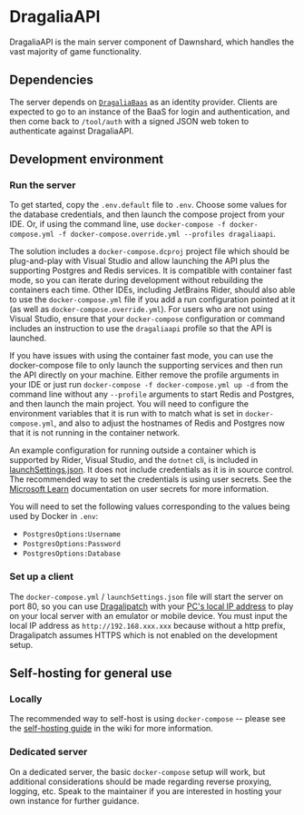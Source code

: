 # DragaliaAPI

DragaliaAPI is the main server component of Dawnshard, which handles the vast majority of game functionality.

## Dependencies

The server depends on [`DragaliaBaas`](https://github.com/DragaliaLostRevival/DragaliaBaasServer) as an identity
provider. Clients are expected to go to an instance of the BaaS for login and authentication, and then come back
to `/tool/auth` with a signed JSON web token to authenticate against DragaliaAPI.

## Development environment

### Run the server

To get started, copy the `.env.default` file to `.env`. Choose some values for the database credentials, and then launch
the compose project from your IDE. Or, if using the command line,
use `docker-compose -f docker-compose.yml -f docker-compose.override.yml --profiles dragaliaapi`.

The solution includes a `docker-compose.dcproj` project file which should be plug-and-play with Visual Studio and allow
launching the API plus the supporting Postgres and Redis services. It is compatible with container fast mode, so you can
iterate during development without rebuilding the containers each time. Other IDEs, including JetBrains Rider, should
also able to use the `docker-compose.yml` file if you add a run configuration pointed at it (as well
as `docker-compose.override.yml`). For users who are not using Visual Studio, ensure that your `docker-compose`
configuration or command includes an instruction to use the `dragaliaapi` profile so that the API is launched.

If you have issues with using the container fast mode, you can use the docker-compose file to only launch the supporting
services and then run the API directly on your machine. Either remove the profile arguments in your IDE or just
run `docker-compose -f docker-compose.yml up -d` from the command line without any `--profile` arguments to start Redis
and Postgres, and then launch the main project. You will need to configure the environment variables that it is run with
to match what is set in `docker-compose.yml`, and also to adjust the hostnames of Redis and Postgres now that it is not
running in the container network. 

An example configuration for running outside a container which is supported by Rider, Visual Studio, and the `dotnet` 
cli, is included in [launchSettings.json](./DragaliaAPI/Properties/launchSettings.json). It does not include credentials
as it is in source control. The recommended way to set the credentials is using user secrets. See the [Microsoft Learn](https://learn.microsoft.com/en-us/aspnet/core/security/app-secrets#secret-manager) documentation on user secrets for 
more information. 

You will need to set the following values corresponding to the values being used by Docker in `.env`:

- `PostgresOptions:Username`
- `PostgresOptions:Password` 
- `PostgresOptions:Database` 


### Set up a client

The `docker-compose.yml` / `launchSettings.json` file will start the server on port 80, so you can
use [Dragalipatch](https://github.com/LukeFZ/DragaliPatch/releases/latest) with
your [PC's local IP address](https://support.microsoft.com/en-us/windows/find-your-ip-address-in-windows-f21a9bbc-c582-55cd-35e0-73431160a1b9)
to play on your local server with an emulator or mobile device. You must input the local IP address
as `http://192.168.xxx.xxx` because without a http prefix, Dragalipatch assumes HTTPS which is not enabled on the
development setup.

## Self-hosting for general use

### Locally

The recommended way to self-host is using `docker-compose` -- please see
the [self-hosting guide](https://github.com/SapiensAnatis/Dawnshard/wiki/Self-hosting-guide) in the wiki for more
information.

### Dedicated server

On a dedicated server, the basic `docker-compose` setup will work, but additional considerations should be made
regarding reverse proxying, logging, etc. Speak to the maintainer if you are interested in hosting your own instance for
further guidance.


